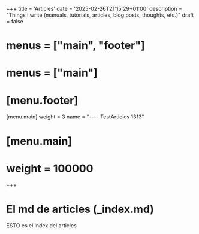 +++
title = 'Articles'
date = '2025-02-26T21:15:29+01:00'
description = "Things I write (manuals, tutorials, articles, blog posts, thoughts, etc.)"
draft = false
# menus = ["main", "footer"]
# menus = ["main"]
# [menu.footer]
[menu.main]
	weight = 3
	name = "---- TestArticles 1313"
# [menu.main]
# 	weight = 100000
+++

# El md de articles (_index.md)
ESTO es el index del articles
